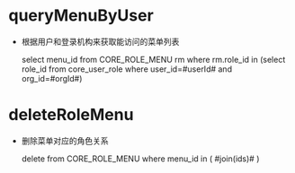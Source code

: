 queryMenuByUser
===

* 根据用户和登录机构来获取能访问的菜单列表

	select menu_id from CORE_ROLE_MENU rm where rm.role_id in (select role_id from core_user_role where user_id=#userId# and org_id=#orgId#)
	
deleteRoleMenu
===

* 删除菜单对应的角色关系

	delete from CORE_ROLE_MENU where menu_id in ( #join(ids)# )
	